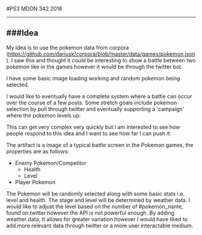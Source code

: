 #PS3 MDDN 342 2016

-----
###Idea
-----

My idea is to use the pokemon data from corpora (https://github.com/dariusk/corpora/blob/master/data/games/pokemon.json).
I saw this and thought it could be interesting to show a battle between two pokemon
like in the games however it would be through the twitter bot.

I have some basic image loading working and random pokemon being selected.

I would like to eventually have a complete system where a battle can occur over
the course of a few posts. Some stretch goals include pokemon selection by poll
through twitter and eventually supporting a 'campaign' where the pokemon levels up.

This can get very complex very quickly but I am interested to see how people respond
to this idea and I want to see how far I can push it.

The artifact is a image of a typical battle screen in the Pokemon games, the properties
are as follows:
- Enemy Pokemon/Competitor
  - Health
  - Level
- Player Pokemon

The Pokemon will be randomly selected along with some basic stats i.e. level and health.
The stage and level will be determined by weather data. I would like to adjust the level
based on the number of #pokemon_name, found on twitter however the API is not powerful enough.
By adding weather data, It allows for greater variation however I would have liked to add more
relevant data through twitter or a more user interactable medium.